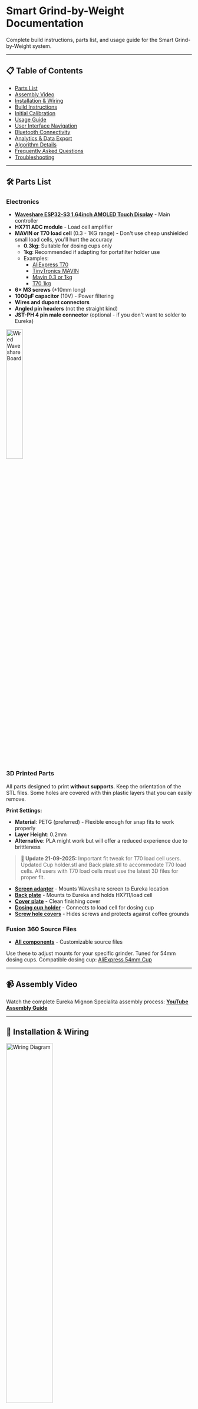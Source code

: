 # Smart Grind-by-Weight Documentation

Complete build instructions, parts list, and usage guide for the Smart Grind-by-Weight system.

---

## 📋 Table of Contents

- [Parts List](#️-parts-list)
- [Assembly Video](#-assembly-video)
- [Installation & Wiring](#-installation--wiring)
- [Build Instructions](#-build-instructions)
- [Initial Calibration](#️-initial-calibration)
- [Usage Guide](#-usage-guide)
- [User Interface Navigation](#️-user-interface-navigation)
- [Bluetooth Connectivity](#-bluetooth-connectivity)
- [Analytics & Data Export](#-analytics--data-export)
- [Algorithm Details](#-algorithm-details)
- [Frequently Asked Questions](#-frequently-asked-questions)
- [Troubleshooting](#-troubleshooting)

---

## 🛠️ Parts List

### Electronics
- **[Waveshare ESP32-S3 1.64inch AMOLED Touch Display](https://www.waveshare.com/esp32-s3-touch-amoled-1.64.htm)** - Main controller
- **HX711 ADC module** - Load cell amplifier  
- **MAVIN or T70 load cell** (0.3 - 1KG range) - Don't use cheap unshielded small load cells, you'll hurt the accuracy
  - **0.3kg**: Suitable for dosing cups only
  - **1kg**: Recommended if adapting for portafilter holder use
  - Examples: 
    - [AliExpress T70](https://nl.aliexpress.com/item/1005009409460619.html)
    - [TinyTronics MAVIN](https://www.tinytronics.nl/en/sensors/weight-pressure-force/load-cells/mavin-load-cell-0.3kg)
    - [Mavin 0.3 or 1kg](https://www.alibaba.com/product-detail/subject_1601564701384.html)
    - [T70 1kg](https://nl.aliexpress.com/item/1005008658337192.html)
- **6× M3 screws** (±10mm long)
- **1000μF capacitor** (10V) - Power filtering
- **Wires and dupont connectors**
- **Angled pin headers** (not the straight kind)
- **JST-PH 4 pin male connector** (optional - if you don't want to solder to Eureka)

[<img src="media/waveshare_board_wired_up_1.jpg" alt="Wired Waveshare Board" width="30%">](media/waveshare_board_wired_up_1.jpg)

### 3D Printed Parts

All parts designed to print **without supports**. Keep the orientation of the STL files. Some holes are covered with thin plastic layers that you can easily remove.

**Print Settings:**
- **Material**: PETG (preferred) - Flexible enough for snap fits to work properly
- **Layer Height**: 0.2mm
- **Alternative**: PLA might work but will offer a reduced experience due to brittleness

> **📅 Update 21-09-2025:** Important fit tweak for T70 load cell users. Updated Cup holder.stl and Back plate.stl to accommodate T70 load cells. All users with T70 load cells must use the latest 3D files for proper fit.

- **[Screen adapter](3d_files/Waveshare%20AMOLED%201_64%20adapter.stl)** - Mounts Waveshare screen to Eureka location
- **[Back plate](3d_files/Back%20plate.stl)** - Mounts to Eureka and holds HX711/load cell  
- **[Cover plate](3d_files/Cover.stl)** - Clean finishing cover
- **[Dosing cup holder](3d_files/Cup%20holder.stl)** - Connects to load cell for dosing cup
- **[Screw hole covers](3d_files/Cup%20holder%20hole%20cover.stl)** - Hides screws and protects against coffee grounds

### Fusion 360 Source Files
- **[All components](https://a360.co/3HYgubb)** - Customizable source files

Use these to adjust mounts for your specific grinder. Tuned for 54mm dosing cups. 
Compatible dosing cup: [AliExpress 54mm Cup](https://nl.aliexpress.com/item/1005006526852408.html)

---

## 📹 Assembly Video

Watch the complete Eureka Mignon Specialita assembly process: **[YouTube Assembly Guide](https://youtu.be/-kfKjiwJsGM)**

---

## 🔌 Installation & Wiring

[<img src="media/wiring_diagram.png" alt="Wiring Diagram" width="50%">](media/wiring_diagram.png)

### Pin Configuration

**HX711 Load Cell Amplifier Connections:**
```
ESP32-S3 GPIO 2    →    HX711 SCK
ESP32-S3 GPIO 3    →    HX711 DOUT
ESP32-S3 3.3V      →    HX711 VCC
ESP32-S3 GND       →    HX711 GND
```

**Eureka Mignon Connections:**

⚠️ **CRITICAL WARNING:** Always verify your specific Eureka's wiring independently! Wire colors vary between units and cannot be trusted. Use the numbered pin positions shown in the reference image.

Using the 4-pin Eureka plug pinout (see `media/4-pin_Eureka_plug_pinout.png`), counting from left to right with the plug oriented with 'ribs' towards you:

[<img src="media/4-pin_Eureka_plug_pinout.png" alt="4-Pin Eureka Plug Pinout" width="50%">](media/4-pin_Eureka_plug_pinout.png)

```
ESP32-S3 5V        →    Pin 1 (5V power)
                        Pin 2 (Button signal - not used in this project)
ESP32-S3 GPIO 18   →    Pin 3 (Motor control signal)
ESP32-S3 GND       →    Pin 4 (Ground)
```

**4-Pin Eureka Plug Reference (Left to Right):**
- **Pin 1**: 5V power supply
- **Pin 2**: Button signal (unused in this project)  
- **Pin 3**: Motor control signal
- **Pin 4**: Ground

⚠️ **VERIFY 5V:** Use a multimeter to confirm 5V pin - wire colors vary between units! The Waveshare board has reverse polarity protection, and button/motor wires can be swapped without risk of damage.

### Installation Steps

1. **Flash the firmware** on the Waveshare board (see Build Instructions below)
2. **Add the 1000μF capacitor** between 5V and ground (protects against brownouts)
3. **Create HX711 to Waveshare connection:**
   - Add angled pin headers to HX711 (VCC, GND, DOUT, SCK pins)
   - Connect dupont cables to Waveshare board
   - Load cell can be directly soldered to HX711
4. **For Eureka Mignon assembly:**
   - Disassemble top plate and front plate
   - Remove the button and store it (not needed)
   - Use JST-PH plug to connect to Waveshare board
   - **WARNING:** Wire colors vary significantly between Eureka units - always verify pin functions with a multimeter before connecting!
   - Mount Waveshare screen using 3D printed adapter where original screen was (the Waveshare screen with adapter replaces the original screen and reuses the original mounting screws)
   - Fish HX711 wire through housing, exit via button hole
   - Mount load cell and HX711 to 3D printed back plate
   - Clip 3D printed back plate onto Eureka Mignon
   - Connect plug to HX711
   - Add 3D printed cover plate and screw down
   - Add 3D printed dosing cup holder on load cell and screw down
   - Hide screws with 3D printed screw covers

---

## 🚀 Build Instructions

### Development Platform

This project uses the **pioarduino ESP32 platform** (a community fork) instead of the standard Espressif ESP32 platform. This ensures proper support for our device.

**Platform Details:**
- **Platform**: [pioarduino/platform-espressif32](https://github.com/pioarduino/platform-espressif32) (stable release)
- **Framework**: Arduino ESP32 Core 3.x (controlled by pioarduino platform)
- **Target**: ESP32-S3 with AMOLED touch display

The platform dependency is automatically handled by PlatformIO via the `platformio.ini` configuration.

### Initial USB Flashing
```bash
# Install Python dependencies (auto-handled by grinder tool)
python3 tools/grinder.py install

# Build and upload via USB
python3 tools/grinder.py build
pio run --target upload -e waveshare-esp32s3-touch-amoled-164
```

### BLE OTA Updates (After Initial Setup)
```bash
# Build firmware and upload wirelessly
python3 tools/grinder.py build-upload

# Or upload specific firmware
python3 tools/grinder.py upload path/to/firmware.bin

# Force full firmware update (skip delta patching)
python3 tools/grinder.py build-upload --force-full
```

---

## ⚖️ Initial Calibration

After flashing firmware, calibrate the load cell for accurate measurements:

1. **Access calibration**: Settings → Swipe left to Tools tab → Press "CALIBRATE"
2. **Empty calibration**: Remove all weight from scale platform → Press OK
3. **Weight calibration**: 
   - Place known weight on scale (e.g., coffee mug with water)
   - Use +/- buttons to adjust displayed value to match actual weight
   - Press OK to complete

**Tip**: A coffee mug with water makes ideal calibration weight - weigh it on kitchen scale first.

---

## 📱 Usage Guide

### Grinding Profiles
All profiles are fully customizable. Default grind-by-weight targets (fallback time values shown in parenthesis):
- **Single**: 9 g (5 s)
- **Double**: 18 g (10 s)  
- **Custom**: 21.5 g (12 s)

> 💡 **Tip** – the target label always shows the active unit (`g` or `s`). Long-press to edit in whichever mode you are currently using.

### Navigation
- **Swipe left/right** to navigate between menu tabs
- **Swipe up/down** on the ready screen to toggle between grind-by-weight and grind-by-time modes
- **Tap** to select profiles or buttons
- **Long press** on profile targets to edit/customize them

> **Color cues:** The GRIND button background turns **red** in weight mode and **blue** in time mode, so you always know which behaviour is armed.

### Basic Operation
These steps describe the default grind-by-weight workflow:
1. Select profile by tapping on the main screen
2. Long press the profile target to edit/customize the weight if needed
3. Place the dosing cup on the scale platform
4. Press the GRIND button – the scale will tare automatically
5. The system grinds to the precise target weight using the predictive algorithm
6. GRIND COMPLETE shows the final settled weight in grams (with statistics)

Need the stock timed run? Just swipe up or down on the ready screen before you start; the GRIND button background turns blue to confirm time mode is active (red = weight).

### Display Modes
- **Arc Layout**: Clean, minimal arc-based interface
- **Nerdy Layout**: Detailed charts showing flow rates and real-time grinding analytics
- **Switching**: Tap anywhere on grind screen to switch between layouts during grinding

---

## 🗺️ User Interface Navigation

```
Main Screen (swipe left/right between tabs)
|
+-- Single Profile 
|   |-- Weight display (long press to edit)
|   \-- GRIND button
|
+-- Double Profile
|   |-- Weight display (long press to edit)
|   \-- GRIND button
|
+-- Custom Profile
|   |-- Weight display (long press to edit)
|   \-- GRIND button
|
\-- Settings (swipe left/right between sub-tabs)
    |
    +-- System Info
    |   |-- Firmware version & build number
    |   \-- System information
    |
    +-- Settings (default tab)
    |   |-- Bluetooth toggle (30m timer)
    |   |-- Bluetooth startup toggle (configurable auto-enable)
    |   \-- Brightness sliders
    |
    +-- Tools
    |   |-- Calibrate button
    |   |-- Motor test button
    |   \-- Tare button
    |
    \-- Data
        |
        +-- Grind Logging
        |   |-- Logging toggle (enable/disable session file writing)
        |   |-- Sessions count
        |   |-- Events count
        |   |-- Measurements count
        |   \-- Refresh stats button
        |
        \-- Reset
            |-- Purge data button (clears logged grind sessions)
            \-- Factory reset button

During Grinding:
|-- Weight display & progress
|-- Tap anywhere: Arc ↔ Nerdy display modes
\-- STOP button
```

---

## 🔵 Bluetooth Connectivity

### Startup Behavior
- **Bluetooth startup is configurable** in **Settings → Settings tab → Startup**
- When enabled: **Bluetooth automatically enables for 5 minutes** after power on
- When disabled: Bluetooth remains off at startup (can still be enabled manually)
- Indicated by blue Bluetooth symbol in top-right corner

### Manual Control
- Enable Bluetooth manually in **Settings → Settings tab**
- **30-minute timer** when manually enabled
- Toggle on/off as needed

### Grind Data Logging
- **Grind session logging is configurable** in **Settings → Data tab → Grind Logging**
- When enabled: Grind sessions are saved to flash storage for analysis
- When disabled: Real-time grinding still works, but no session files are written to disk
- Default setting: **Disabled** (to prevent unnecessary flash storage usage)

### Uses
- **BLE OTA firmware updates** - Wireless firmware flashing
- **Data export** - Transfer grind session data to computer
- **Analytics** - Real-time data streaming for analysis
- **Device management** - Remote configuration and monitoring

---

## 📊 Analytics & Data Export

⚠️ **Important**: Grind session logging is **disabled by default** to prevent unnecessary flash wear. To analyze grind data:

1. **Enable logging** in **Settings → Data tab → Grind Logging** before grinding
2. Perform your grind sessions (data will be saved to flash storage)
3. **Export and analyze** the data using the tools below
4. **Disable logging** again when analysis is complete (recommended for daily use)

### Launch Interactive Dashboard
```bash
# Export data and launch Streamlit dashboard
python3 tools/grinder.py analyze

# Or view reports from existing data
python3 tools/grinder.py report
```

### Available Tools
```bash
python3 tools/grinder.py --help          # Show all available commands
python3 tools/grinder.py scan            # Scan for BLE devices
python3 tools/grinder.py connect         # Connect to grinder device  
python3 tools/grinder.py debug           # Stream live debug logs
python3 tools/grinder.py info            # Get device system information
python3 tools/grinder.py export          # Export grind data to database
```

### Tools Directory Structure
- **`grinder.py`**: Cross-platform Python tool for all operations (build, upload, analyze)
- **`ble/`**: BLE communication tools and OTA update system
- **`streamlit-reports/`**: Interactive data visualization and analytics
- **`database/`**: SQLite database management for grind session storage

---

## 🧠 Algorithm Details

### Why This Algorithm Works

- **Zero-shot learning algorithm**: Needs no prior knowledge or manually tuned variables. Instantly adapts to changes in temperature, humidity, grinding coarseness, bean type, etc.
- **Two-tier approach**: Grinding is noisy (mechanical, electrical) so we use a sophisticated approach:
  - **Predictive Phase**: Grind as fast as possible using predictive algorithm to barely UNDERSHOOT target weight (overshoot is unrecoverable)
  - **Learning Phase**: Learns flow rate and grind latency (bean to cup time) to predict when to stop motor (coast time)
  - **Pulse Phase**: Uses worst-case (95th percentile) flow rate for conservative pulsing until target ± tolerance is reached

### Key Algorithm Steps

1. **Determine grind latency** from first detectable flow over 500ms confirmation window
2. **Compute motor stop target weight** from latency × flow × coast ratio (USER_LATENCY_TO_COAST_RATIO)
3. **Stop at target - motor_stop_target_weight**, then apply bounded pulses based on 95th percentile flow rate
4. **Conservative approach**: Err on undershooting to prevent overshoot, repeat until target ± tolerance reached

---

## ❓ Frequently Asked Questions

**Will this modification work on grinders other than the Eureka Mignon Specialita?**

See the comprehensive **[Grinder Compatibility Matrix](GRINDER_COMPATIBILITY.md)** for detailed compatibility information across different grinder models, including confirmed compatible models, adaptation requirements, and installation methods.

**Can I use this to grind directly into a portafilter instead of a dosing cup?**

Yes, but requires modifications: use 1kg load cell (vs 0.3kg) for better accuracy with heavier portafilters. Design and 3D print custom portafilter holder mounting to load cell. The dosing cup holder design serves as reference for portafilter adapter.

---

## 🔧 Troubleshooting

For common build and setup issues, see **[TROUBLESHOOTING.md](TROUBLESHOOTING.md)** which covers:

- Unknown board ID errors in PlatformIO
- Project initialization issues with pioarduino platform
- Platform package cache problems
- Clean build procedures

---

For additional support, refer to the project repository issues section, but please note that support availability is limited as mentioned in the project status.
